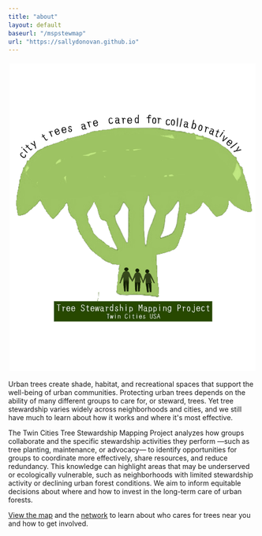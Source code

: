```yaml
---
title: "about"
layout: default
baseurl: "/mspstewmap"
url: "https://sallydonovan.github.io"
---
```


<div style="text-align: center; margin-top: 20px;">
  <img src="assets/stewmap_logo.png" alt="STEWMAP logo" style="width: 500px;" />
</div>

<div style="width: 500px; margin: 0 auto; text-align: left; padding-right: 10px;">
  <p>
    Urban trees create shade, habitat, and recreational spaces that support the well-being of urban communities. Protecting urban trees depends on the ability of many different groups to care for, or steward, trees. Yet tree stewardship varies widely across neighborhoods and cities, and we still have much to learn about how it works and where it's most effective.
  </p>
  <p>
    The Twin Cities Tree Stewardship Mapping Project analyzes how groups collaborate and the specific stewardship activities they perform —such as tree planting, maintenance, or advocacy— to identify opportunities for groups to coordinate more effectively, share resources, and reduce redundancy. This knowledge can highlight areas that may be underserved or ecologically vulnerable, such as neighborhoods with limited stewardship activity or declining urban forest conditions. We aim to inform equitable decisions about where and how to invest in the long-term care of urban forests.
  </p>
  <p>
    <a href="{{ site.baseurl }}/map">View the map</a> and the <a href="{{ site.baseurl }}/network">network</a> to learn about who cares for trees near you and how to get involved.
  </p>
</div>
